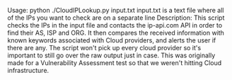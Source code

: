 Usage:       python ./CloudIPLookup.py input.txt
             input.txt is a text file where all of the IPs you want to check are on a separate line
Description: This script checks the IPs in the input file and contacts the ip-api.com API in order to find their AS, ISP and ORG.
             It then compares the received information with known keywords associated with Cloud providers, and alerts the user if there are any.
             The script won't pick up every cloud provider so it's important to still go over the raw output just in case.
             This was originally made for a Vulnerability Assessment test so that we weren't hitting Cloud infrastructure.